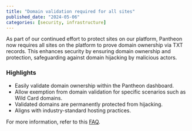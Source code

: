 ```yaml
---
title: "Domain validation required for all sites"
published_date: "2024-05-06"
categories: [security, infrastructure]
---
```


As part of our continued effort to protect sites on our platform, Pantheon now requires all sites on the platform to prove domain ownership via TXT records. This enhances security by ensuring domain ownership and protection, safeguarding against domain hijacking by malicious actors.

### Highlights

* Easily validate domain ownership within the Pantheon dashboard.
* Allow exemption from domain validation for specific scenarios such as Wild Card domains.
* Validated domains are permanently protected from hijacking.
* Aligns with industry-standard hosting practices.

For more information, refer to this [FAQ](/guides/domains/custom-domains#faq).
